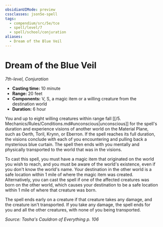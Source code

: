 ```yaml
---
obsidianUIMode: preview
cssclasses: json5e-spell
tags:
  - compendium/src/5e/tce
  - spell/level/7
  - spell/school/conjuration
aliases:
  - Dream of the Blue Veil
---
```

# Dream of the Blue Veil
*7th-level, Conjuration*  

- **Casting time:** 10 minute
- **Range:** 20 feet
- **Components:** V, S, a magic item or a willing creature from the destination world
- **Duration:** 6 hour

You and up to eight willing creatures within range fall [[/5. Mechanics/Rules/Conditions.md#unconscious\|unconscious]] for the spell's duration and experience visions of another world on the Material Plane, such as Oerth, Toril, Krynn, or Eberron. If the spell reaches its full duration, the visions conclude with each of you encountering and pulling back a mysterious blue curtain. The spell then ends with you mentally and physically transported to the world that was in the visions.

To cast this spell, you must have a magic item that originated on the world you wish to reach, and you must be aware of the world's existence, even if you don't know the world's name. Your destination in the other world is a safe location within 1 mile of where the magic item was created. Alternatively, you can cast the spell if one of the affected creatures was born on the other world, which causes your destination to be a safe location within 1 mile of where that creature was born.

The spell ends early on a creature if that creature takes any damage, and the creature isn't transported. If you take any damage, the spell ends for you and all the other creatures, with none of you being transported.

*Source: Tasha's Cauldron of Everything p. 106*
